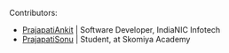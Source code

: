 Contributors:

* [PrajapatiAnkit](https://github.com/PrajapatiAnkit/) | Software Developer, IndiaNIC Infotech
* [PrajapatiSonu](https://github.com/PrajapatiSonu/introduce-yourself) | Student, at Skomiya Academy
